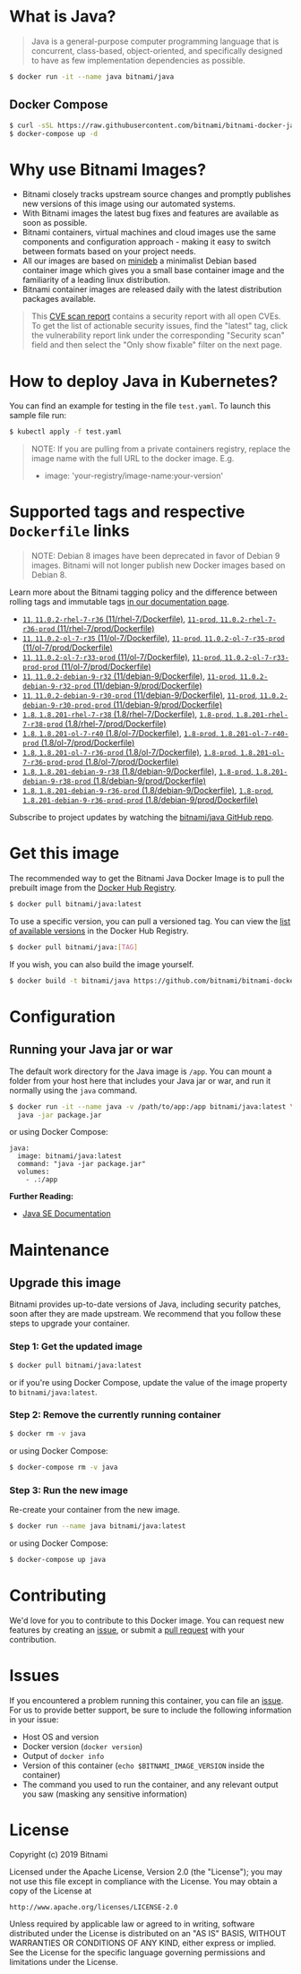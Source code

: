 # What is Java?

> Java is a general-purpose computer programming language that is concurrent, class-based, object-oriented, and specifically designed to have as few implementation dependencies as possible.

```bash
$ docker run -it --name java bitnami/java
```

## Docker Compose

```bash
$ curl -sSL https://raw.githubusercontent.com/bitnami/bitnami-docker-java/master/docker-compose.yml > docker-compose.yml
$ docker-compose up -d
```

# Why use Bitnami Images?

* Bitnami closely tracks upstream source changes and promptly publishes new versions of this image using our automated systems.
* With Bitnami images the latest bug fixes and features are available as soon as possible.
* Bitnami containers, virtual machines and cloud images use the same components and configuration approach - making it easy to switch between formats based on your project needs.
* All our images are based on [minideb](https://github.com/bitnami/minideb) a minimalist Debian based container image which gives you a small base container image and the familiarity of a leading linux distribution.
* Bitnami container images are released daily with the latest distribution packages available.


> This [CVE scan report](https://quay.io/repository/bitnami/java?tab=tags) contains a security report with all open CVEs. To get the list of actionable security issues, find the "latest" tag, click the vulnerability report link under the corresponding "Security scan" field and then select the "Only show fixable" filter on the next page.

# How to deploy Java in Kubernetes?

You can find an example for testing in the file `test.yaml`. To launch this sample file run:

```bash
$ kubectl apply -f test.yaml
```

> NOTE: If you are pulling from a private containers registry, replace the image name with the full URL to the docker image. E.g.
>
> - image: 'your-registry/image-name:your-version'

# Supported tags and respective `Dockerfile` links

> NOTE: Debian 8 images have been deprecated in favor of Debian 9 images. Bitnami will not longer publish new Docker images based on Debian 8.

Learn more about the Bitnami tagging policy and the difference between rolling tags and immutable tags [in our documentation page](https://docs.bitnami.com/containers/how-to/understand-rolling-tags-containers/).


- [`11`, `11.0.2-rhel-7-r36` (11/rhel-7/Dockerfile)](https://github.com/bitnami/bitnami-docker-java/blob/11.0.2-rhel-7-r36/11/rhel-7/Dockerfile), [`11-prod`, `11.0.2-rhel-7-r36-prod` (11/rhel-7/prod/Dockerfile)](https://github.com/bitnami/bitnami-docker-java/blob/11.0.2-rhel-7-r36/11/rhel-7/prod/Dockerfile)
- [`11`, `11.0.2-ol-7-r35` (11/ol-7/Dockerfile)](https://github.com/bitnami/bitnami-docker-java/blob/11.0.2-ol-7-r35/11/ol-7/Dockerfile), [`11-prod`, `11.0.2-ol-7-r35-prod` (11/ol-7/prod/Dockerfile)](https://github.com/bitnami/bitnami-docker-java/blob/11.0.2-ol-7-r35/11/ol-7/prod/Dockerfile)
- [`11`, `11.0.2-ol-7-r33-prod` (11/ol-7/Dockerfile)](https://github.com/bitnami/bitnami-docker-java/blob/11.0.2-ol-7-r33-prod/11/ol-7/Dockerfile), [`11-prod`, `11.0.2-ol-7-r33-prod-prod` (11/ol-7/prod/Dockerfile)](https://github.com/bitnami/bitnami-docker-java/blob/11.0.2-ol-7-r33-prod/11/ol-7/prod/Dockerfile)
- [`11`, `11.0.2-debian-9-r32` (11/debian-9/Dockerfile)](https://github.com/bitnami/bitnami-docker-java/blob/11.0.2-debian-9-r32/11/debian-9/Dockerfile), [`11-prod`, `11.0.2-debian-9-r32-prod` (11/debian-9/prod/Dockerfile)](https://github.com/bitnami/bitnami-docker-java/blob/11.0.2-debian-9-r32/11/debian-9/prod/Dockerfile)
- [`11`, `11.0.2-debian-9-r30-prod` (11/debian-9/Dockerfile)](https://github.com/bitnami/bitnami-docker-java/blob/11.0.2-debian-9-r30-prod/11/debian-9/Dockerfile), [`11-prod`, `11.0.2-debian-9-r30-prod-prod` (11/debian-9/prod/Dockerfile)](https://github.com/bitnami/bitnami-docker-java/blob/11.0.2-debian-9-r30-prod/11/debian-9/prod/Dockerfile)
- [`1.8`, `1.8.201-rhel-7-r38` (1.8/rhel-7/Dockerfile)](https://github.com/bitnami/bitnami-docker-java/blob/1.8.201-rhel-7-r38/1.8/rhel-7/Dockerfile), [`1.8-prod`, `1.8.201-rhel-7-r38-prod` (1.8/rhel-7/prod/Dockerfile)](https://github.com/bitnami/bitnami-docker-java/blob/1.8.201-rhel-7-r38/1.8/rhel-7/prod/Dockerfile)
- [`1.8`, `1.8.201-ol-7-r40` (1.8/ol-7/Dockerfile)](https://github.com/bitnami/bitnami-docker-java/blob/1.8.201-ol-7-r40/1.8/ol-7/Dockerfile), [`1.8-prod`, `1.8.201-ol-7-r40-prod` (1.8/ol-7/prod/Dockerfile)](https://github.com/bitnami/bitnami-docker-java/blob/1.8.201-ol-7-r40/1.8/ol-7/prod/Dockerfile)
- [`1.8`, `1.8.201-ol-7-r36-prod` (1.8/ol-7/Dockerfile)](https://github.com/bitnami/bitnami-docker-java/blob/1.8.201-ol-7-r36-prod/1.8/ol-7/Dockerfile), [`1.8-prod`, `1.8.201-ol-7-r36-prod-prod` (1.8/ol-7/prod/Dockerfile)](https://github.com/bitnami/bitnami-docker-java/blob/1.8.201-ol-7-r36-prod/1.8/ol-7/prod/Dockerfile)
- [`1.8`, `1.8.201-debian-9-r38` (1.8/debian-9/Dockerfile)](https://github.com/bitnami/bitnami-docker-java/blob/1.8.201-debian-9-r38/1.8/debian-9/Dockerfile), [`1.8-prod`, `1.8.201-debian-9-r38-prod` (1.8/debian-9/prod/Dockerfile)](https://github.com/bitnami/bitnami-docker-java/blob/1.8.201-debian-9-r38/1.8/debian-9/prod/Dockerfile)
- [`1.8`, `1.8.201-debian-9-r36-prod` (1.8/debian-9/Dockerfile)](https://github.com/bitnami/bitnami-docker-java/blob/1.8.201-debian-9-r36-prod/1.8/debian-9/Dockerfile), [`1.8-prod`, `1.8.201-debian-9-r36-prod-prod` (1.8/debian-9/prod/Dockerfile)](https://github.com/bitnami/bitnami-docker-java/blob/1.8.201-debian-9-r36-prod/1.8/debian-9/prod/Dockerfile)

Subscribe to project updates by watching the [bitnami/java GitHub repo](https://github.com/bitnami/bitnami-docker-java).

# Get this image

The recommended way to get the Bitnami Java Docker Image is to pull the prebuilt image from the [Docker Hub Registry](https://hub.docker.com/r/bitnami/java).

```bash
$ docker pull bitnami/java:latest
```

To use a specific version, you can pull a versioned tag. You can view the [list of available versions](https://hub.docker.com/r/bitnami/java/tags/) in the Docker Hub Registry.

```bash
$ docker pull bitnami/java:[TAG]
```

If you wish, you can also build the image yourself.

```bash
$ docker build -t bitnami/java https://github.com/bitnami/bitnami-docker-java.git
```

# Configuration

## Running your Java jar or war

The default work directory for the Java image is `/app`. You can mount a folder from your host here that includes your Java jar or war, and run it normally using the `java` command.

```bash
$ docker run -it --name java -v /path/to/app:/app bitnami/java:latest \
  java -jar package.jar
```

or using Docker Compose:

```
java:
  image: bitnami/java:latest
  command: "java -jar package.jar"
  volumes:
    - .:/app
```

**Further Reading:**

  - [Java SE Documentation](https://docs.oracle.com/javase/8/docs/api/)

# Maintenance

## Upgrade this image

Bitnami provides up-to-date versions of Java, including security patches, soon after they are made upstream. We recommend that you follow these steps to upgrade your container.

### Step 1: Get the updated image

```bash
$ docker pull bitnami/java:latest
```

or if you're using Docker Compose, update the value of the image property to `bitnami/java:latest`.

### Step 2: Remove the currently running container

```bash
$ docker rm -v java
```

or using Docker Compose:

```bash
$ docker-compose rm -v java
```

### Step 3: Run the new image

Re-create your container from the new image.

```bash
$ docker run --name java bitnami/java:latest
```

or using Docker Compose:

```bash
$ docker-compose up java
```

# Contributing

We'd love for you to contribute to this Docker image. You can request new features by creating an [issue](https://github.com/bitnami/bitnami-docker-java/issues), or submit a [pull request](https://github.com/bitnami/bitnami-docker-java/pulls) with your contribution.

# Issues

If you encountered a problem running this container, you can file an [issue](https://github.com/bitnami/bitnami-docker-java/issues). For us to provide better support, be sure to include the following information in your issue:

- Host OS and version
- Docker version (`docker version`)
- Output of `docker info`
- Version of this container (`echo $BITNAMI_IMAGE_VERSION` inside the container)
- The command you used to run the container, and any relevant output you saw (masking any sensitive
information)

# License

Copyright (c) 2019 Bitnami

Licensed under the Apache License, Version 2.0 (the "License");
you may not use this file except in compliance with the License.
You may obtain a copy of the License at

    http://www.apache.org/licenses/LICENSE-2.0

Unless required by applicable law or agreed to in writing, software
distributed under the License is distributed on an "AS IS" BASIS,
WITHOUT WARRANTIES OR CONDITIONS OF ANY KIND, either express or implied.
See the License for the specific language governing permissions and
limitations under the License.
